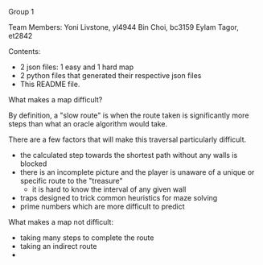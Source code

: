 Group 1

Team Members:
Yoni Livstone, yl4944
Bin Choi, bc3159
Eylam Tagor, et2842

Contents:

- 2 json files: 1 easy and 1 hard map
- 2 python files that generated their respective json files
- This README file.

What makes a map difficult?

By definition, a "slow route" is when the route taken is significantly more steps than what an oracle algorithm would take.

There are a few factors that will make this traversal particularly difficult.

- the calculated step towards the shortest path without any walls is blocked
- there is an incomplete picture and the player is unaware of a unique or specific route to the "treasure"
  - it is hard to know the interval of any given wall
- traps designed to trick common heuristics for maze solving
- prime numbers which are more difficult to predict

What makes a map not difficult:

- taking many steps to complete the route
- taking an indirect route
-
